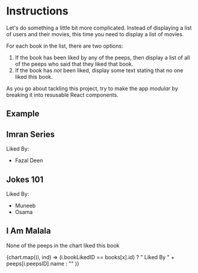 # Instructions

Let's do something a little bit more complicated. Instead of displaying a
list of users and their movies, this time you need to display a list of movies.

For each book in the list, there are two options:

1. If the book has been liked by any of the peeps, then display a list of all of the peeps who said that they liked that book.
2. If the book has *not* been liked, display some text stating that no one liked this book.

As you go about tackling this project, try to make the app *modular* by breaking it into resusable React components.

## Example


<h2>Imran Series</h2>
<p>Liked By:</p>
<ul>
  <li>Fazal Deen</li>
</ul>

<h2>Jokes 101</h2>
<p>Liked By:</p>
<ul>
  <li>Muneeb</li>
  <li>Osama</li>
</ul>

<h2>I Am Malala</h2>
<p>None of the peeps in the chart liked this book</p>

{chart.map((i, ind) => (i.bookLikedID == books[x].id) ?  " Liked By " + peeps[i.peepsID].name  : "" )}